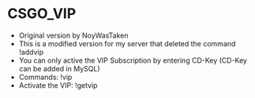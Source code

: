 # CSGO_VIP
- Original version by NoyWasTaken
- This is a modified version for my server that deleted the command !addvip
- You can only active the VIP Subscription by entering CD-Key (CD-Key can be added in MySQL)
- Commands: !vip
- Activate the VIP: !getvip <CD-Key> 

